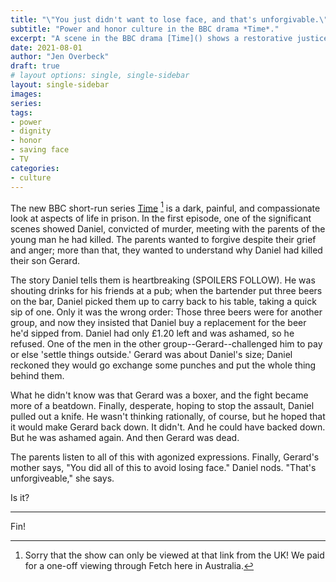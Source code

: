 ```yaml
---
title: "\"You just didn't want to lose face, and that's unforgivable.\""
subtitle: "Power and honor culture in the BBC drama *Time*."
excerpt: "A scene in the BBC drama [Time]() shows a restorative justice meeting between a convicted murderer and his victim's parents; it ends with the mother declaring that, because of the motive, the crime is 'unforgiveable.' This judgment reflects a gap between her dignity-culture logic and his honor logic."
date: 2021-08-01
author: "Jen Overbeck"
draft: true
# layout options: single, single-sidebar
layout: single-sidebar
images:
series:
tags:
- power
- dignity
- honor
- saving face
- TV
categories:
- culture
---
```


The new BBC short-run series [Time](https://www.bbc.co.uk/iplayer/episodes/p09fs2qh/time) [^1] is a dark, painful, and compassionate look at aspects of life in prison. In the first episode, one of the significant scenes showed Daniel, convicted of murder, meeting with the parents of the young man he had killed. The parents wanted to forgive despite their grief and anger; more than that, they wanted to understand why Daniel had killed their son Gerard.

[^1]: Sorry that the show can only be viewed at that link from the UK! We paid for a one-off viewing through Fetch here in Australia.

The story Daniel tells them is heartbreaking (SPOILERS FOLLOW). He was shouting drinks for his friends at a pub; when the bartender put three beers on the bar, Daniel picked them up to carry back to his table, taking a quick sip of one. Only it was the wrong order: Those three beers were for another group, and now they insisted that Daniel buy a replacement for the beer he'd sipped from. Daniel had only £1.20 left and was ashamed, so he refused. One of the men in the other group--Gerard--challenged him to pay or else 'settle things outside.' Gerard was about Daniel's size; Daniel reckoned they would go exchange some punches and put the whole thing behind them. 

What he didn't know was that Gerard was a boxer, and the fight became more of a beatdown. Finally, desperate, hoping to stop the assault, Daniel pulled out a knife. He wasn't thinking rationally, of course, but he hoped that it would make Gerard back down. It didn't. And he could have backed down. But he was ashamed again. And then Gerard was dead.

The parents listen to all of this with agonized expressions. Finally, Gerard's mother says, "You did all of this to avoid losing face." Daniel nods. "That's unforgiveable," she says. 

Is it?

---



Fin!

 
